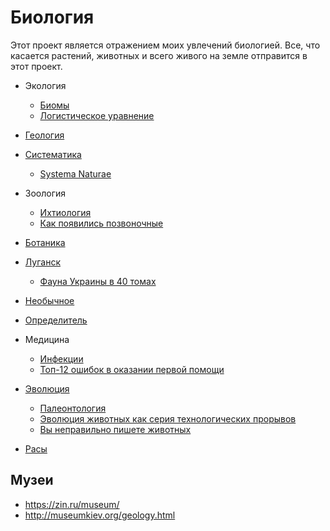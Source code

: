 # Биология

Этот проект является отражением моих увлечений биологией. Все, что касается растений, животных и всего живого на земле отправится в этот проект.

* Экология
  * [Биомы](./Биомы/)
  * [Логистическое уравнение](./Логистическое%20уравнение/)
* [Геология](./Геология/)
* [Систематика](./Систематика/)
  * [Systema Naturae](./Systema%20Naturae/)
* Зоология
  * [Ихтиология](./Ихтиология/)
  * [Как появились позвоночные](./Как%20появились%20позвоночные/)
* [Ботаника](./Ботаника/)

* [Луганск](./Луганск/)
  * [Фауна Украины в 40 томах](./Фауна%20Украины%20в%2040%20томах/)
* [Необычное](./Необычное/)
* [Определитель](./Определитель/)
* Медицина
  * [Инфекции](./Инфекции/)
  * [Топ-12 ошибок в оказании первой помощи](./Топ-12%20ошибок%20в%20оказании%20первой%20помощи/)
* [Эволюция](./Эволюция.md)
  * [Палеонтология](./Палеонтология/)
  * [Эволюция животных как серия технологических прорывов](./Эволюция%20животных%20как%20серия%20технологических%20прорывов/)
  * [Вы неправильно пишете животных](./Вы%20неправильно%20пишете%20животных.md)
* [Расы](./Расы/index.md)

## Музеи

* https://zin.ru/museum/
* http://museumkiev.org/geology.html
